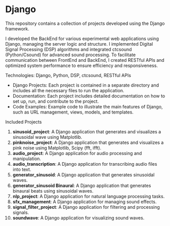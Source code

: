 # Django
This repository contains a collection of projects developed using the Django framework.

I developed the BackEnd for various experimental web applications using Django, managing the server logic and structure. I implemented Digital Signal Processing (DSP) algorithms and integrated ctcsound (Python/Csound) for advanced sound processing. To facilitate communication between FrontEnd and BackEnd, I created RESTful APIs and optimized system performance to ensure efficiency and responsiveness.

Technologies: Django, Python, DSP, ctcsound, RESTful APIs
- Django Projects: Each project is contained in a separate directory and includes all the necessary files to run the application.
- Documentation: Each project includes detailed documentation on how to set up, run, and contribute to the project.
- Code Examples: Example code to illustrate the main features of Django, such as URL management, views, models, and templates.

Included Projects
1. **sinusoid_project**: A Django application that generates and visualizes a sinusoidal wave using Matplotlib.
2. **pinknoise_project**: A Django application that generates and visualizes a pink noise using Matplotlib, Scipy (fft, ifft).
3. **audio_project**: A Django application for audio processing and manipulation.
4. **audio_transcription**: A Django application for transcribing audio files into text.
5. **generator_sinusoid**: A Django application that generates sinusoidal waves.
6. **generator_sinusoid Binaural**: A Django application that generates binaural beats using sinusoidal waves.
7. **nlp_project**: A Django application for natural language processing tasks.
8. **sfx_management**: A Django application for managing sound effects.
9. **signal_filter_project**: A Django application for filtering and processing signals.
10. **soundwave**: A Django application for visualizing sound waves.
